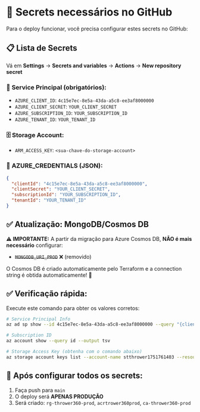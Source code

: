 # 🔐 Secrets necessários no GitHub

Para o deploy funcionar, você precisa configurar estes secrets no GitHub:

## 📋 Lista de Secrets

Vá em **Settings** → **Secrets and variables** → **Actions** → **New repository secret**

### 🔑 **Service Principal (obrigatórios):**
- `AZURE_CLIENT_ID`: `4c15e7ec-8e5a-43da-a5c8-ee3af8000000`
- `AZURE_CLIENT_SECRET`: `YOUR_CLIENT_SECRET`
- `AZURE_SUBSCRIPTION_ID`: `YOUR_SUBSCRIPTION_ID` 
- `AZURE_TENANT_ID`: `YOUR_TENANT_ID`

### 🗄️ **Storage Account:**
- `ARM_ACCESS_KEY`: `<sua-chave-do-storage-account>`

### 📱 **AZURE_CREDENTIALS (JSON):**
```json
{
  "clientId": "4c15e7ec-8e5a-43da-a5c8-ee3af8000000",
  "clientSecret": "YOUR_CLIENT_SECRET",
  "subscriptionId": "YOUR_SUBSCRIPTION_ID", 
  "tenantId": "YOUR_TENANT_ID"
}
```

## ✅ Atualização: MongoDB/Cosmos DB

**⚠️ IMPORTANTE:** A partir da migração para Azure Cosmos DB, **NÃO é mais necessário** configurar:
- ~~`MONGODB_URI_PROD`~~ ❌ (removido)

O Cosmos DB é criado automaticamente pelo Terraform e a connection string é obtida automaticamente! 🎉

## ✅ **Verificação rápida:**

Execute este comando para obter os valores corretos:

```bash
# Service Principal Info
az ad sp show --id 4c15e7ec-8e5a-43da-a5c8-ee3af8000000 --query "{clientId:appId, tenantId:ownerOrganization}" --output table

# Subscription ID
az account show --query id --output tsv

# Storage Access Key (obtenha com o comando abaixo)
az storage account keys list --account-name stthrower1751761403 --resource-group rg-terraform-state --query "[0].value" --output tsv
```

## 🚀 **Após configurar todos os secrets:**

1. Faça push para `main`
2. O deploy será **APENAS PRODUÇÃO**
3. Será criado: `rg-thrower360-prod`, `acrtrower360prod`, `ca-thrower360-prod`
